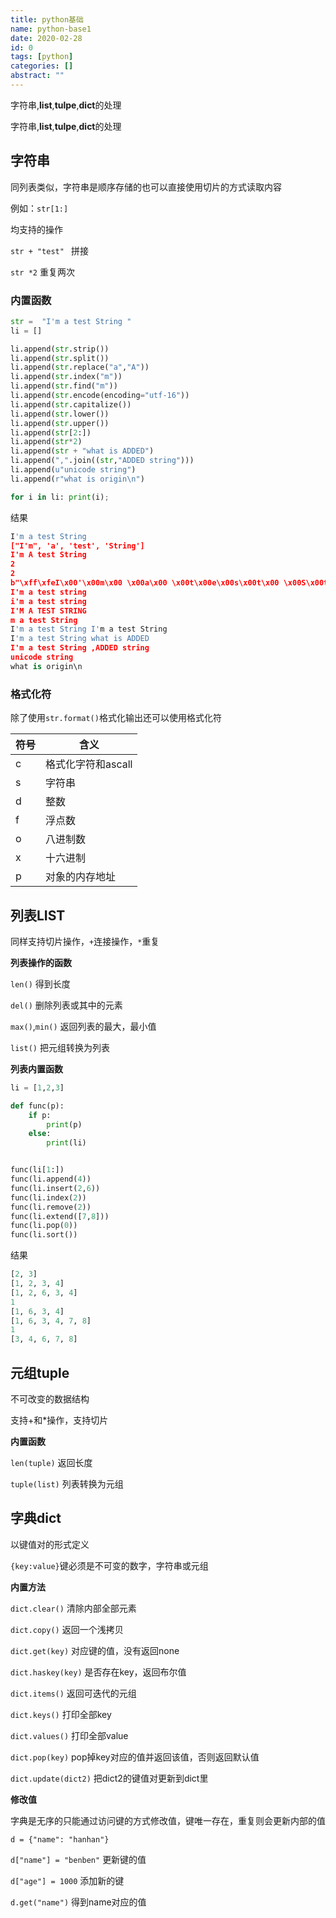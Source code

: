 ```yaml
---
title: python基础
name: python-base1
date: 2020-02-28
id: 0
tags: [python]
categories: []
abstract: ""
---
```



字符串,**list**,**tulpe**,**dict**的处理


<!--more-->


字符串,**list**,**tulpe**,**dict**的处理

<!--more-->

## 字符串

同列表类似，字符串是顺序存储的也可以直接使用切片的方式读取内容

例如：`str[1:]`

均支持的操作

`str + "test" `	拼接

`str *2` 	重复两次

### 内置函数

```python
str =  "I'm a test String "
li = []

li.append(str.strip())
li.append(str.split())
li.append(str.replace("a","A"))
li.append(str.index("m"))
li.append(str.find("m"))
li.append(str.encode(encoding="utf-16"))
li.append(str.capitalize())
li.append(str.lower())
li.append(str.upper())
li.append(str[2:])
li.append(str*2)
li.append(str + "what is ADDED")
li.append(",".join((str,"ADDED string")))
li.append(u"unicode string")
li.append(r"what is origin\n")

for i in li: print(i);
```

结果

```python
I'm a test String
["I'm", 'a', 'test', 'String']
I'm A test String 
2
2
b"\xff\xfeI\x00'\x00m\x00 \x00a\x00 \x00t\x00e\x00s\x00t\x00 \x00S\x00t\x00r\x00i\x00n\x00g\x00 \x00"
I'm a test string 
i'm a test string 
I'M A TEST STRING 
m a test String 
I'm a test String I'm a test String 
I'm a test String what is ADDED
I'm a test String ,ADDED string
unicode string
what is origin\n
```

### 格式化符

除了使用`str.format()`格式化输出还可以使用格式化符

| 符号 | 含义               |
| ---- | ------------------ |
| c    | 格式化字符和ascall |
| s    | 字符串             |
| d    | 整数               |
| f    | 浮点数             |
| o    | 八进制数           |
| x    | 十六进制           |
| p    | 对象的内存地址     |

## 列表LIST

同样支持切片操作，`+`连接操作，`*`重复

**列表操作的函数**

`len()`	得到长度

`del()`	删除列表或其中的元素

`max()`,`min()`	返回列表的最大，最小值

`list()`	把元组转换为列表

**列表内置函数**

```python
li = [1,2,3]

def func(p):
    if p:
        print(p)
    else:
        print(li)


func(li[1:])
func(li.append(4))
func(li.insert(2,6))
func(li.index(2))
func(li.remove(2))
func(li.extend([7,8]))
func(li.pop(0))
func(li.sort())
```

结果

```python
[2, 3]
[1, 2, 3, 4]
[1, 2, 6, 3, 4]
1
[1, 6, 3, 4]
[1, 6, 3, 4, 7, 8]
1
[3, 4, 6, 7, 8]
```

## 元组tuple

不可改变的数据结构

支持+和*操作，支持切片

**内置函数**

`len(tuple)`	返回长度

`tuple(list)`	列表转换为元组

## 字典dict

以键值对的形式定义

`{key:value}`键必须是不可变的数字，字符串或元组

**内置方法**

`dict.clear()`	清除内部全部元素

`dict.copy()`	返回一个浅拷贝

`dict.get(key)`	对应键的值，没有返回none

`dict.haskey(key)`	是否存在key，返回布尔值

`dict.items()`	返回可迭代的元组

`dict.keys()`	打印全部key

`dict.values()`	打印全部value

`dict.pop(key)`	pop掉key对应的值并返回该值，否则返回默认值

`dict.update(dict2)`	把dict2的键值对更新到dict里

**修改值**

字典是无序的只能通过访问键的方式修改值，键唯一存在，重复则会更新内部的值

`d = {"name": "hanhan"}`

`d["name"] = "benben"`	更新键的值

`d["age"] = 1000`	添加新的键

`d.get("name")`	得到name对应的值
